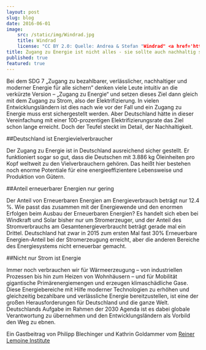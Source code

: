 ```yaml
---
layout: post
slug: blog
date: 2016-06-01
image: 
    src: /static/img/Windrad.jpg
    title: Windrad
    license: "CC BY 2.0: Quelle: Andrea & Stefan "Windrad" <a href='https://www.flickr.com/photos/winterbald/2329035693/in/photolist-4xNVaP-fsbnhj-Nwrpk-87kegk-dZQ4jM-8DWrVA-2MH1AL-kH2fuf-cEAHyU-ekVeN8-psQnSR-576Wqe-kGZLwc-3cytYP-fu6eGa-sDtf9o-3cyubp-f3EwZf-9Pq2w2-uYyAZP-abq8Rx-tDNt8d-HxSr-3cytNT-fu6f98-nUSHcz-eMDyPM-5m5wia-niipqf-hVuSUg-peYJAB-fukA5Y-FefJRA-mS88GJ-dDAybb-2jM1q2-3gg4g6-FL432P-4hPs9s-psQnfD-gwe5Y7-V6Hcu-imwmTa-VR6Ht-nKiyPC-kjTng-7fJu84-eSN2Uf-6Djx6E-p5maq5/'>Flickr</a>"
title: Zugang zu Energie ist nicht alles - sie sollte auch nachhaltig sein
published: true
featured: true
---
```

Bei dem SDG 7 „Zugang zu bezahlbarer, verlässlicher, nachhaltiger und moderner Energie für alle sichern“ denken viele Leute intuitiv an die verkürzte Version – „Zugang zu Energie“ und setzen dieses Ziel dann gleich mit dem Zugang zu Strom, also der Elektrifizierung. In vielen Entwicklungsländern ist dies nach wie vor der Fall und ein Zugang zu Energie muss erst sichergestellt werden.  Aber Deutschland hätte in dieser  Vereinfachung  mit einer 100-prozentigen Elektrifizierungsrate das Ziel schon lange erreicht. Doch der Teufel steckt im Detail, der Nachhaltigkeit.

##Deutschland ist Energievielverbraucher
 
Der Zugang zu Energie ist in Deutschland ausreichend sicher gestellt. Er funktioniert sogar so gut, dass die Deutschen mit 3.886 kg Öleinheiten pro Kopf weltweit zu den Vielverbrauchern gehören. Das heißt hier bestehen noch enorme Potentiale für eine energieeffizientere Lebensweise und Produktion von Gütern.

##Anteil erneuerbarer Energien nur gering

Der Anteil von Erneuerbaren Energien am Energieverbrauch beträgt nur 12.4 %. Wie passt das zusammen mit der Energiewende und den enormen Erfolgen beim Ausbau der Erneuerbaren Energien?  Es handelt sich eben bei Windkraft und Solar bisher nur um Stromerzeuger, und der Anteil des Stromverbrauchs am Gesamtenergieverbraucht beträgt gerade mal ein Drittel. Deutschland hat zwar in 2015 zum ersten Mal fast 30% Erneuerbare Energien-Anteil bei der Stromerzeugung erreicht, aber die anderen Bereiche des Energiesystems nicht erneuerbar gemacht.

##Nicht nur Strom ist Energie

Immer noch verbrauchen wir für Wärmeerzeugung – von industriellen Prozessen bis hin zum Heizen von Wohnhäusern – und für Mobilität gigantische Primärenergiemengen und erzeugen klimaschädliche Gase. Diese Energiebereiche mit Hilfe moderner Technologien zu erhöhen und gleichzeitig bezahlbare und verlässliche Energie bereitzustellen, ist eine der großen Herausforderungen für Deutschland und die ganze Welt. Deutschlands Aufgabe im Rahmen der 2030 Agenda ist es dabei globale Verantwortung zu übernehmen und den Entwicklungsländern als Vorbild den Weg zu ebnen.

Ein Gastbeitrag von Philipp Blechinger und Kathrin Goldammer vom [Reiner Lemoine Institute](http://reiner-lemoine-institut.de/)
